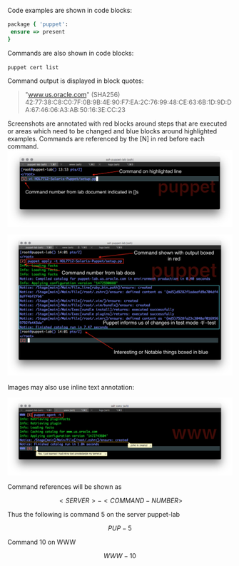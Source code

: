 Code examples are shown in code blocks:

```ruby
package { 'puppet':
 ensure => present
}
```

Commands are also shown in code blocks:

`puppet cert list`

Command output is displayed in block quotes:

> "www.us.oracle.com" \(SHA256\) 42:77:38:C8:C0:7F:0B:9B:4E:90:F7:EA:2C:76:99:48:CE:63:6B:1D:9D:DA:67:46:06:A3:AB:50:16:3E:CC:23

Screenshots are annotated with red blocks around steps that are executed or areas which need to be changed and blue blocks around highlighted examples. Commands are referenced by the \[N\] in red before each command.
![](images/SETUP-001-vi-setup.png)

![](images/SETUP-002-apply-setup.png)

Images may also use inline text annotation:

![](/images/SIMPLE01-WWW-006-agent.png)

Command references will be shown as


$$
<SERVER>-<COMMAND-NUMBER>
$$


Thus the following is command 5 on the server puppet-lab


$$
PUP-5
$$


Command 10 on WWW


$$
WWW-10
$$


